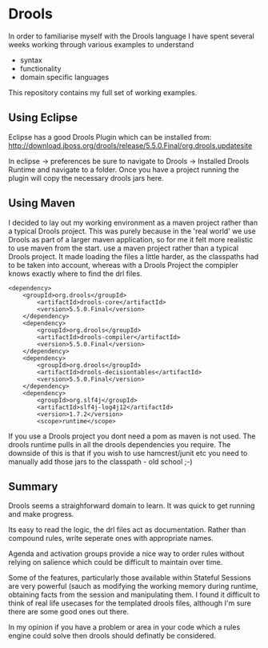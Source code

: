 Drools
======

In order to familiarise myself with the Drools language I have spent several weeks working through various examples to understand
* syntax
* functionality
* domain specific languages

This repository contains my full set of working examples.

Using Eclipse
-------------
Eclipse has a good Drools Plugin which can be installed from: 
http://download.jboss.org/drools/release/5.5.0.Final/org.drools.updatesite

In eclipse -> preferences be sure to navigate to 
Drools -> Installed Drools Runtime and navigate to a folder. 
Once you have a project running the plugin will copy the necessary drools jars here.

Using Maven
-----------
I decided to lay out my working environment as a maven project rather than a typical Drools project. This was purely because in the 'real world' we use Drools as part of a larger maven application, so for me it felt more realistic to use maven from the start. use a maven project rather than a typical Drools project. It made loading the files a little harder, as the classpaths had to be taken into account, whereas with a Drools Project the compipler knows exactly where to find the drl files.

    <dependency>
  		<groupId>org.drools</groupId>
			<artifactId>drools-core</artifactId>
			<version>5.5.0.Final</version>
		</dependency>
		<dependency>
			<groupId>org.drools</groupId>
			<artifactId>drools-compiler</artifactId>
			<version>5.5.0.Final</version>
		</dependency>
		<dependency>
			<groupId>org.drools</groupId>
			<artifactId>drools-decisiontables</artifactId>
			<version>5.5.0.Final</version>
		</dependency>
		<dependency>
			<groupId>org.slf4j</groupId>
			<artifactId>slf4j-log4j12</artifactId>
			<version>1.7.2</version>
			<scope>runtime</scope>

If you use a Drools project you dont need a pom as maven is not used. The drools runtime pulls in all the drools dependencies you require. The downside of this is that if you wish to use hamcrest/junit etc you need to manually add those jars to the classpath - old school ;-)

Summary
-------
Drools seems a straighforward domain to learn. It was quick to get running and make progress. 

Its easy to read the logic, the drl files act as documentation. Rather than compound rules, write seperate ones with appropriate names.

Agenda and activation groups provide a nice way to order rules without relying on salience which could be difficult to maintain over time.

Some of the features, particularly those available within Stateful Sessions are very powerful (sauch as modifying the working memory during runtime, obtaining facts from the session and manipulating them.
I found it difficult to think of real life usecases for the templated drools files, although I'm sure there are some good ones out there.

In my opinion if you have a problem or area in your code which a rules engine could solve then drools should definatly be considered.
